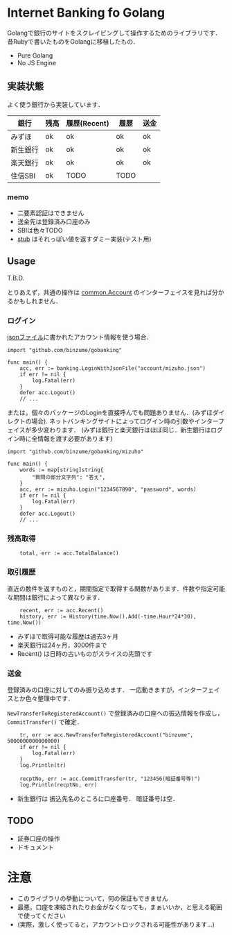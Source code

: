 # Internet Banking fo Golang

Golangで銀行のサイトをスクレイピングして操作するためのライブラリです．
昔Rubyで書いたものをGolangに移植したもの．

- Pure Golang
- No JS Engine


## 実装状態

よく使う銀行から実装しています．

| 銀行     | 残高 | 履歴(Recent) | 履歴  | 送金 |
|----------|------|--------------|-------|------|
| みずほ   | ok   | ok           | ok    | ok   |
| 新生銀行 | ok   | ok           | ok    | ok   |
| 楽天銀行 | ok   | ok           | ok    | ok   |
| 住信SBI  | ok   | TODO         | TODO  |      |

### memo

- 二要素認証はできません
- 送金先は登録済み口座のみ
- SBIは色々TODO
- [stub](stub) はそれっぽい値を返すダミー実装(テスト用)

## Usage

T.B.D.

とりあえず，共通の操作は [common.Account](common/common.go) のインターフェイスを見れば分かるかもしれません．

### ログイン

[jsonファイル](examples/README.md)に書かれたアカウント情報を使う場合．

```golang
import "github.com/binzume/gobanking"

func main() {
	acc, err := banking.LoginWithJsonFile("account/mizuho.json")
	if err != nil {
		log.Fatal(err)
	}
	defer acc.Logout()
	// ...
```

または，個々のパッケージのLoginを直接呼んでも問題ありません．(みずほダイレクトの場合).
ネットバンキングサイトによってログイン時の引数やインターフェイスが多少変わります．
(みずほ銀行と楽天銀行はほぼ同じ．新生銀行はログイン時に全情報を渡す必要があります)

```golang
import "github.com/binzume/gobanking/mizuho"

func main() {
	words := map[string]string{
		"質問の部分文字列": "答え",
	}
	acc, err := mizuho.Login("1234567890", "password", words)
	if err != nil {
		log.Fatal(err)
	}
	defer acc.Logout()
	// ...
```



### 残高取得

```golang
	total, err := acc.TotalBalance()
```

### 取引履歴

直近の数件を返すものと，期間指定で取得する関数があります．件数や指定可能な期間は銀行によって異なります．

```golang
	recent, err := acc.Recent()
	history, err := History(time.Now().Add(-time.Hour*24*30), time.Now())
```

- みずほで取得可能な履歴は過去3ヶ月
- 楽天銀行は24ヶ月，3000件まで
- Recent() は日時の古いものがスライスの先頭です

### 送金

登録済みの口座に対してのみ振り込めます．
 一応動きますが，インターフェイスとか色々整理中です．

`NewTransferToRegisteredAccount()` で登録済みの口座への振込情報を作成し，`CommitTransfer()` で確定．


```golang
	tr, err := acc.NewTransferToRegisteredAccount("binzume", 5000000000000000)
	if err != nil {
		log.Fatal(err)
	}
	log.Println(tr)

	recptNo, err := acc.CommitTransfer(tr, "123456(暗証番号等)")
	log.Println(recptNo, err)
```

- 新生銀行は 振込先名のところに口座番号． 暗証番号は空．

## TODO

- 証券口座の操作
- ドキュメント

# 注意

- このライブラリの挙動について，何の保証もできません
- 最悪，口座を凍結されたりお金がなくなっても，まぁいいか，と思える範囲で使ってください
- (実際，激しく使ってると，アカウントロックされる可能性があります...)
